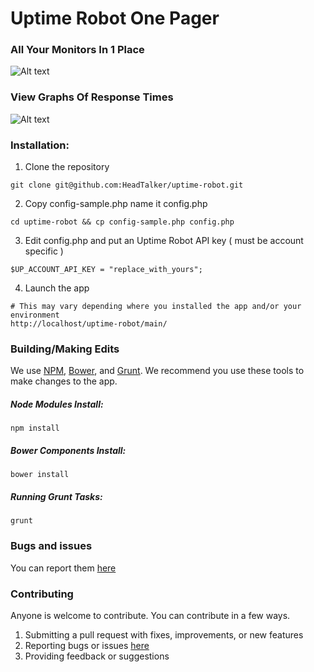 <h1>Uptime Robot One Pager</h1>

<h3>All Your Monitors In 1 Place</h3>

![Alt text](http://i.imgur.com/m98uKyX.png)

<h3>View Graphs Of Response Times</h3>

![Alt text](https://i.imgur.com/04YeVfe.png)

<h3>Installation:</h3>

1.  Clone the repository
  ```
  git clone git@github.com:HeadTalker/uptime-robot.git
  ```

2.  Copy config-sample.php name it config.php

  ```
  cd uptime-robot && cp config-sample.php config.php
  ```

3.  Edit config.php and put an Uptime Robot API key ( must be account specific )

  ```
  $UP_ACCOUNT_API_KEY = "replace_with_yours";
  ```
4.  Launch the app

  ```
  # This may vary depending where you installed the app and/or your environment
  http://localhost/uptime-robot/main/
  ```

<h3>Building/Making Edits</h3>

We use <a href="https://www.npmjs.com/">NPM</a>, <a href="http://bower.io/">Bower</a>, and <a href="http://gruntjs.com/">Grunt</a>.  We recommend you use these tools to make changes to the app.

<h5>Node Modules Install:</h5>

```
npm install
```

<h5>Bower Components Install:</h5>

```
bower install
```

<h5>Running Grunt Tasks:</h5>

```
grunt
```

<h3>Bugs and issues</h3>

You can report them <a href="https://github.com/HeadTalker/uptime-robot/issues">here</a>

<h3>Contributing</h3>

Anyone is welcome to contribute.   You can contribute in a few ways.

1.  Submitting a pull request with fixes, improvements, or new features
2.  Reporting bugs or issues <a href="https://github.com/HeadTalker/uptime-robot/issues">here</a>
3.  Providing feedback or suggestions
